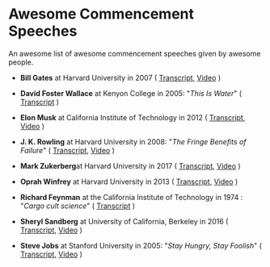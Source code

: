 # Awesome Commencement Speeches

An awesome list of awesome commencement speeches given by awesome people.

+ **Bill Gates** at Harvard University in 2007 ( [Transcript](https://news.harvard.edu/gazette/story/2007/06/remarks-of-bill-gates-harvard-commencement-2007/), [Video](https://www.youtube.com/watch?v=zPx5N6Lh3sw)  )

+ **David Foster Wallace** at Kenyon College in 2005: "*This Is Water*" ( [Transcript](http://bulletin-archive.kenyon.edu/x4280.html) )

+ **Elon Musk** at California Institute of Technology in 2012  ( [Transcript](https://www.commencement.caltech.edu/archive/speakers/2012_address), [Video](https://www.youtube.com/watch?v=VHOieemErbg) )

+ **J. K. Rowling** at Harvard University in 2008: "*The Fringe Benefits of Failure*" ( [Transcript](https://news.harvard.edu/gazette/story/2008/06/text-of-j-k-rowling-speech/), [Video](https://www.youtube.com/watch?v=UibfDUPJAEU) )

+ **Mark Zukerberg**at Harvard University in 2017 ( [Transcript](https://qz.com/992048/mark-zuckerbergs-harvard-speech-a-full-transcript-of-the-facebook-ceos-commencement-address/), [Video](https://www.youtube.com/watch?v=BmYv8XGl-YU&index=5&list=PLmKRqVB-F_KEn-NJLgvVnoZ_DO39RFtwF) )

+ **Oprah Winfrey** at Harvard University in 2013 ( [Transcript](https://news.harvard.edu/gazette/story/2013/05/winfreys-commencement-address/), [Video](https://www.youtube.com/watch?v=GMWFieBGR7c) )

+ **Richard Feynman** at the California Institute of Technology in 1974 : "*Cargo cult science*" ( [Transcript](http://calteches.library.caltech.edu/51/2/CargoCult.htm) )

+ **Sheryl Sandberg** at University of California, Berkeley in 2016 ( [Transcript](https://news.berkeley.edu/wp-content/uploads/2016/05/Sheryl-Sandberg-Berkeley-commencement-speech.pdf),  [Video](https://www.youtube.com/watch?v=iqm-XEqpayc) )

+ **Steve Jobs** at Stanford University in 2005: "*Stay Hungry, Stay Foolish*" ( [Transcript](https://news.stanford.edu/2005/06/14/jobs-061505/), [Video](https://www.youtube.com/watch?v=UF8uR6Z6KLc&t=31s) )
